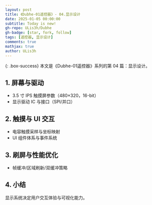 ```yaml
---
layout: post
title: 《Dubhe-01遥控器》- 04.显示设计
date: 2025-01-05 00:00:00
subtitle: Today is new!
gh-repo: ULis3h/Dubhe
gh-badge: [star, fork, follow]
tags: [遥控器, 显示设计]
comments: true
mathjax: true
author: ULis3h
---
```


{: .box-success}
本文是《Dubhe-01遥控器》系列的第 04 篇：显示设计。

## 1. 屏幕与驱动
- 3.5 寸 IPS 触摸屏参数（480×320，16-bit）
- 显示驱动 IC 与接口（SPI/并口）

## 2. 触摸与 UI 交互
- 电容触摸采样与坐标映射
- UI 组件体系与事件系统

## 3. 刷屏与性能优化
- 帧缓冲/区域刷新/双缓冲策略

## 4. 小结
显示系统决定用户交互体验与可视化能力。